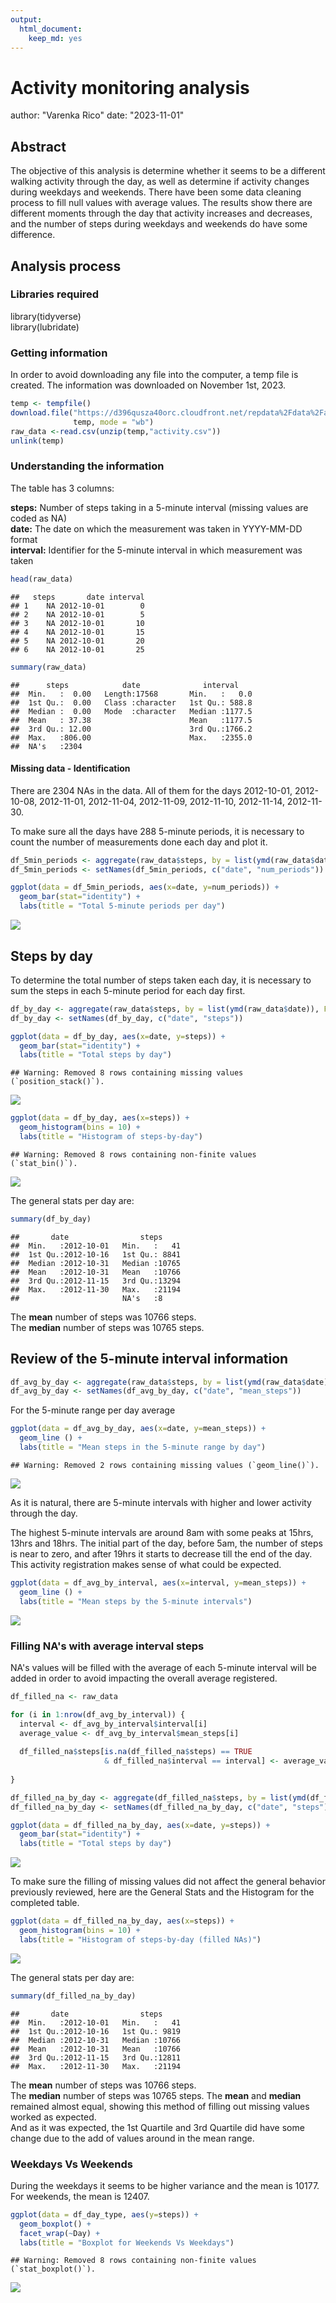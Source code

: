 ```yaml
---
output: 
  html_document: 
    keep_md: yes
---
```


# Activity monitoring analysis
author: "Varenka Rico"
date: "2023-11-01"



## Abstract

The objective of this analysis is determine whether it seems to be a different walking activity through the day, as well as determine if activity changes during weekdays and weekends. There have been some data cleaning process to fill null values with average values. The results show there are different moments through the day that activity increases and decreases, and the number of steps during weekdays and weekends do have some difference.

## Analysis process

### Libraries required
library(tidyverse)  
library(lubridate)

### Getting information
In order to avoid downloading any file into the computer, a temp file is created. The information was downloaded on November 1st, 2023.


```r
temp <- tempfile()
download.file("https://d396qusza40orc.cloudfront.net/repdata%2Fdata%2Factivity.zip?raw=TRUE", 
              temp, mode = "wb")
raw_data <-read.csv(unzip(temp,"activity.csv"))
unlink(temp)
```

### Understanding the information
The table has 3 columns:  
  
**steps:** Number of steps taking in a 5-minute interval (missing values are coded as NA)  
**date:** The date on which the measurement was taken in YYYY-MM-DD format  
**interval:** Identifier for the 5-minute interval in which measurement was taken  

```r
head(raw_data)
```

```
##   steps       date interval
## 1    NA 2012-10-01        0
## 2    NA 2012-10-01        5
## 3    NA 2012-10-01       10
## 4    NA 2012-10-01       15
## 5    NA 2012-10-01       20
## 6    NA 2012-10-01       25
```

```r
summary(raw_data)
```

```
##      steps            date              interval     
##  Min.   :  0.00   Length:17568       Min.   :   0.0  
##  1st Qu.:  0.00   Class :character   1st Qu.: 588.8  
##  Median :  0.00   Mode  :character   Median :1177.5  
##  Mean   : 37.38                      Mean   :1177.5  
##  3rd Qu.: 12.00                      3rd Qu.:1766.2  
##  Max.   :806.00                      Max.   :2355.0  
##  NA's   :2304
```

#### Missing data - Identification
There are 2304 NAs in the data. All of them for the days 2012-10-01, 2012-10-08, 2012-11-01, 2012-11-04, 2012-11-09, 2012-11-10, 2012-11-14, 2012-11-30.

To make sure all the days have 288 5-minute periods, it is necessary to count the number of measurements done each day and plot it.


```r
df_5min_periods <- aggregate(raw_data$steps, by = list(ymd(raw_data$date)), FUN = length)
df_5min_periods <- setNames(df_5min_periods, c("date", "num_periods"))
```

```r
ggplot(data = df_5min_periods, aes(x=date, y=num_periods)) +
  geom_bar(stat="identity") +
  labs(title = "Total 5-minute periods per day")
```

![](figures/barplot_5min_periods-1.png)<!-- -->

## Steps by day

To determine the total number of steps taken each day, it is necessary to sum the steps in each 5-minute period for each day first.


```r
df_by_day <- aggregate(raw_data$steps, by = list(ymd(raw_data$date)), FUN = sum)
df_by_day <- setNames(df_by_day, c("date", "steps"))
```

```r
ggplot(data = df_by_day, aes(x=date, y=steps)) +
  geom_bar(stat="identity") +
  labs(title = "Total steps by day")
```

```
## Warning: Removed 8 rows containing missing values (`position_stack()`).
```

![](figures/bar_plot-1.png)<!-- -->

```r
ggplot(data = df_by_day, aes(x=steps)) +
  geom_histogram(bins = 10) +
  labs(title = "Histogram of steps-by-day")
```

```
## Warning: Removed 8 rows containing non-finite values (`stat_bin()`).
```

![](figures/Histogram_StepsByDay-1.png)<!-- -->
  
The general stats per day are:


```r
summary(df_by_day)
```

```
##       date                steps      
##  Min.   :2012-10-01   Min.   :   41  
##  1st Qu.:2012-10-16   1st Qu.: 8841  
##  Median :2012-10-31   Median :10765  
##  Mean   :2012-10-31   Mean   :10766  
##  3rd Qu.:2012-11-15   3rd Qu.:13294  
##  Max.   :2012-11-30   Max.   :21194  
##                       NA's   :8
```

The **mean** number of steps was 10766 steps.  
The **median** number of steps was 10765 steps.

## Review of the 5-minute interval information

```r
df_avg_by_day <- aggregate(raw_data$steps, by = list(ymd(raw_data$date)), FUN = mean)
df_avg_by_day <- setNames(df_avg_by_day, c("date", "mean_steps"))
```
For the 5-minute range per day average

```r
ggplot(data = df_avg_by_day, aes(x=date, y=mean_steps)) +
  geom_line () +
  labs(title = "Mean steps in the 5-minute range by day")
```

```
## Warning: Removed 2 rows containing missing values (`geom_line()`).
```

![](figures/line_plot-1.png)<!-- -->
  
As it is natural, there are 5-minute intervals with higher and lower activity through the day.


  
The highest 5-minute intervals are around 8am with some peaks at 15hrs, 13hrs and 18hrs. The initial part of the day, before 5am, the number of steps is near to zero, and after 19hrs it starts to decrease till the end of the day. This activity registration makes sense of what could be expected.


```r
ggplot(data = df_avg_by_interval, aes(x=interval, y=mean_steps)) +
  geom_line () +
  labs(title = "Mean steps by the 5-minute intervals")
```

![](figures/line_plot_interval-1.png)<!-- -->

### Filling NA's with average interval steps
NA's values will be filled with the average of each 5-minute interval will be added in order to avoid impacting the overall average registered.


```r
df_filled_na <- raw_data

for (i in 1:nrow(df_avg_by_interval)) {
  interval <- df_avg_by_interval$interval[i]
  average_value <- df_avg_by_interval$mean_steps[i]
  
  df_filled_na$steps[is.na(df_filled_na$steps) == TRUE 
                     & df_filled_na$interval == interval] <- average_value
  
}
```

```r
df_filled_na_by_day <- aggregate(df_filled_na$steps, by = list(ymd(df_filled_na$date)), FUN = sum)
df_filled_na_by_day <- setNames(df_filled_na_by_day, c("date", "steps"))
```

```r
ggplot(data = df_filled_na_by_day, aes(x=date, y=steps)) +
  geom_bar(stat="identity") +
  labs(title = "Total steps by day")
```

![](figures/Bar_StepsByDay_filledNA-1.png)<!-- -->

To make sure the filling of missing values did not affect the general behavior previously reviewed, here are the General Stats and the Histogram for the completed table.


```r
ggplot(data = df_filled_na_by_day, aes(x=steps)) +
  geom_histogram(bins = 10) +
  labs(title = "Histogram of steps-by-day (filled NAs)")
```

![](figures/Histogram_StepsByDay_filledNA-1.png)<!-- -->
  
The general stats per day are:


```r
summary(df_filled_na_by_day)
```

```
##       date                steps      
##  Min.   :2012-10-01   Min.   :   41  
##  1st Qu.:2012-10-16   1st Qu.: 9819  
##  Median :2012-10-31   Median :10766  
##  Mean   :2012-10-31   Mean   :10766  
##  3rd Qu.:2012-11-15   3rd Qu.:12811  
##  Max.   :2012-11-30   Max.   :21194
```

  
The **mean** number of steps was 10766 steps.  
The **median** number of steps was 10765 steps. 
The **mean** and **median** remained almost equal, showing this method of filling out missing values worked as expected.  
And as it was expected, the 1st Quartile and 3rd Quartile did have some change due to the add of values around in the mean range.  

### Weekdays Vs Weekends

  
During the weekdays it seems to be higher variance and the mean is 10177. For weekends, the mean is 12407.


```r
ggplot(data = df_day_type, aes(y=steps)) +
  geom_boxplot() +
  facet_wrap(~Day) +
  labs(title = "Boxplot for Weekends Vs Weekdays")
```

```
## Warning: Removed 8 rows containing non-finite values (`stat_boxplot()`).
```

![](figures/Histogram_by_day_type-1.png)<!-- -->
